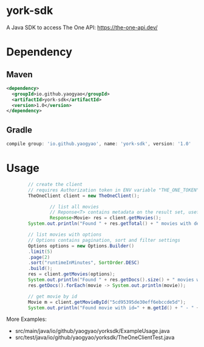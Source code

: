 # york-sdk
A Java SDK to access The One API: https://the-one-api.dev/

# Dependency

## Maven

```xml
<dependency>
  <groupId>io.github.yaogyao</groupId>
  <artifactId>york-sdk</artifactId>
  <version>1.0</version>
</dependency>
```

## Gradle
```groovy
compile group: 'io.github.yaogyao', name: 'york-sdk', version: '1.0'
```

# Usage

```java
        // create the client
        // requires Authorization token in ENV variable "THE_ONE_TOKEN", or set explicitly in constructor
        TheOneClient client = new TheOneClient();

                // list all movies
                // Reponse<T> contains metadata on the result set, useful for subsequent pagination calls
                Response<Movie> res = client.getMovies();
        System.out.println("Found " + res.getTotal() + " movies with default limit " + res.getLimit());

        // list movies with options
        // Options contains pagination, sort and filter settings
        Options options = new Options.Builder()
        .limit(5)
        .page(2)
        .sort("runtimeInMinutes", SortOrder.DESC)
        .build();
        res = client.getMovies(options);
        System.out.println("Found " + res.getDocs().size() + " movies with page 2 and sorted by 'runtimeInMinutes' in descending order");
        res.getDocs().forEach(movie -> System.out.println(movie));

        // get movie by id
        Movie m = client.getMovieById("5cd95395de30eff6ebccde5d");
        System.out.println("Found movie with id=" + m.getId() + " - " + m);
```

More Examples:
- src/main/java/io/github/yaogyao/yorksdk/ExampleUsage.java
- src/test/java/io/github/yaogyao/yorksdk/TheOneClientTest.java
